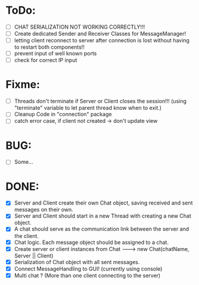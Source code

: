# ToDo:
- [ ] CHAT SERIALIZATION NOT WORKING CORRECTLY!!!
- [ ] Create dedicated Sender and Receiver Classes for MessageManager!
- [ ] letting client reconnect to server after connection is lost without having to restart both components!!
- [ ] prevent input of well known ports
- [ ] check for correct IP input 

# Fixme:
- [ ] Threads don't terminate if Server or Client closes the session!!! (using "terminate" variable to let parent thread know when to exit.)
- [ ] Cleanup Code in "connection" package
- [ ] catch error case, if client not created -> don't update view

# BUG:
- [ ] Some...

# DONE:
- [x] Server and Client create their own Chat object, saving received and sent messages on their own.
- [x] Server and Client should start in a new Thread with creating a new Chat object.
- [x] A chat should serve as the communication link between the server and the client.
- [x] Chat logic. Each message object should be assigned to a chat.
- [x] Create server or client instances from Chat ---> new Chat(chatName, Server || Client)
- [x] Serialization of Chat object with all sent messages.
- [x] Connect MessageHandling to GUI! (currently using console)
- [x] Multi chat ? (More than one client connecting to the server)